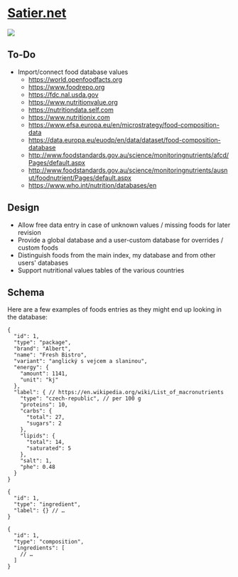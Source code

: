 # [Satier.net](https://satier.net)

![](https://github.com/tomashubelbauer/satier.net/workflows/.github/workflows/main.yml/badge.svg)

## To-Do

- Import/connect food database values
  - https://world.openfoodfacts.org
  - https://www.foodrepo.org
  - https://fdc.nal.usda.gov
  - https://www.nutritionvalue.org
  - https://nutritiondata.self.com
  - https://www.nutritionix.com
  - https://www.efsa.europa.eu/en/microstrategy/food-composition-data
  - https://data.europa.eu/euodp/en/data/dataset/food-composition-database
  - http://www.foodstandards.gov.au/science/monitoringnutrients/afcd/Pages/default.aspx
  - http://www.foodstandards.gov.au/science/monitoringnutrients/ausnut/foodnutrient/Pages/default.aspx
  - https://www.who.int/nutrition/databases/en

## Design

- Allow free data entry in case of unknown values / missing foods for later revision
- Provide a global database and a user-custom database for overrides / custom foods
- Distinguish foods from the main index, my database and from other users' databases
- Support nutritional values tables of the various countries

## Schema

Here are a few examples of foods entries as they might end up looking in the database:

```jsonc
{
  "id": 1,
  "type": "package",
  "brand": "Albert",
  "name": "Fresh Bistro",
  "variant": "anglický s vejcem a slaninou",
  "energy": {
    "amount": 1141,
    "unit": "kj"
  },
  "label": { // https://en.wikipedia.org/wiki/List_of_macronutrients
    "type": "czech-republic", // per 100 g
    "proteins": 10,
    "carbs": {
      "total": 27,
      "sugars": 2
    },
    "lipids": {
      "total": 14,
      "saturated": 5
    },
    "salt": 1,
    "phe": 0.48
  }
}
```

```jsonc
{
  "id": 1,
  "type": "ingredient",
  "label": {} // …
}
```

```jsonc
{
  "id": 1,
  "type": "composition",
  "ingredients": [
    // …
  ]
}
```
